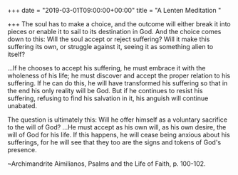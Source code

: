 +++
date = "2019-03-01T09:00:00+00:00"
title = "A Lenten Meditation "

+++
The soul has to make a choice, and the outcome will either break it into pieces or enable it to sail to its destination in God. And the choice comes down to this: Will the soul accept or reject suffering? Will it make this suffering its own, or struggle against it, seeing it as something alien to itself? 

...If he chooses to accept his suffering, he must embrace it with the wholeness of his life; he must discover and accept the proper relation to his suffering. If he can do this, he will have transformed his suffering so that in the end his only reality will be God. But if he continues to resist his suffering, refusing to find his salvation in it, his anguish will continue unabated. 

The question is ultimately this: Will he offer himself as a voluntary sacrifice to the will of God? ...He must accept as his own will, as his own desire, the will of God for his life. If this happens, he will cease being anxious about his sufferings, for he will see that they too are the signs and tokens of God's presence.

~Archimandrite Aimilianos, Psalms and the Life of Faith, p. 100-102.